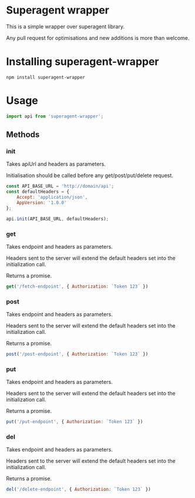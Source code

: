 # Superagent wrapper

This is a simple wrapper over superagent library.

Any pull request for optimisations and new additions is more than welcome.

# Installing superagent-wrapper

```
npm install superagent-wrapper
```

# Usage

```js
import api from 'superagent-wrapper';
```

## Methods

### init

Takes apiUrl and headers as parameters.

Initialisation should be called before any get/post/put/delete request.

```js
const API_BASE_URL = 'http://domain/api';
const defaultHeaders = {
    Accept: 'application/json',
    AppVersion: '1.0.0'
};

api.init(API_BASE_URL, defaultHeaders);
```

### get

Takes endpoint and headers as parameters.

Headers sent to the server will extend the default headers set into the initialization call.

Returns a promise.

```js
get('/fetch-endpoint', { Authorization: `Token 123` })
```

### post

Takes endpoint and headers as parameters.

Headers sent to the server will extend the default headers set into the initialization call.

Returns a promise.

```js
post('/post-endpoint', { Authorization: `Token 123` })
```

### put

Takes endpoint and headers as parameters.

Headers sent to the server will extend the default headers set into the initialization call.

Returns a promise.

```js
put('/put-endpoint', { Authorization: `Token 123` })
```

### del

Takes endpoint and headers as parameters.

Headers sent to the server will extend the default headers set into the initialization call.

Returns a promise.

```js
del('/delete-endpoint', { Authorization: `Token 123` })
```
